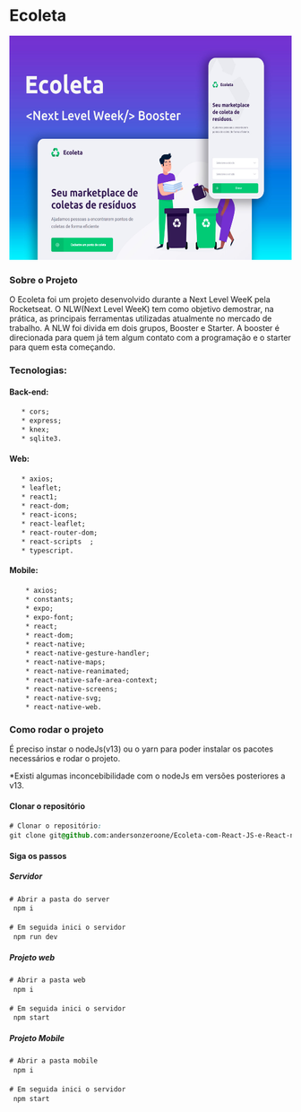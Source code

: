 # Ecoleta

<img src="./img/img1.jpg" width="900" height="400" >

### Sobre o Projeto

O Ecoleta foi um projeto desenvolvido durante a Next Level WeeK pela Rocketseat.
O NLW(Next Level WeeK) tem como objetivo demostrar, na prática, as principais ferramentas utilizadas atualmente no mercado de trabalho. A NLW foi divida em dois grupos, Booster e Starter. A booster é direcionada para quem já tem algum contato com a programação e o starter para quem esta começando.

### Tecnologias:

  #### Back-end:

       * cors;
       * express;
       * knex;
       * sqlite3.

   #### Web:

       * axios;
       * leaflet;
       * react1;
       * react-dom;
       * react-icons;
       * react-leaflet;
       * react-router-dom;
       * react-scripts  ;     
       * typescript.

   #### Mobile:

        * axios; 
        * constants;
        * expo; 
        * expo-font;
        * react; 
        * react-dom; 
        * react-native;
        * react-native-gesture-handler;
        * react-native-maps;
        * react-native-reanimated;
        * react-native-safe-area-context;
        * react-native-screens;
        * react-native-svg;
        * react-native-web.

### Como rodar o projeto  

É preciso instar o nodeJs(v13) ou o yarn para poder instalar os pacotes necessários e rodar o projeto.

*Existi algumas inconcebibilidade com o nodeJs em versões posteriores a v13.

#### Clonar o repositório

```css
# Clonar o repositório:
git clone git@github.com:andersonzeroone/Ecoleta-com-React-JS-e-React-native.git
```

#### Siga os passos

##### Servidor
```css
# Abrir a pasta do server
 npm i 

# Em seguida inici o servidor 
 npm run dev
```

##### Projeto web
```css
# Abrir a pasta web
 npm i 

# Em seguida inici o servidor 
 npm start
```

##### Projeto Mobile
```css
# Abrir a pasta mobile
 npm i 

# Em seguida inici o servidor 
 npm start
```